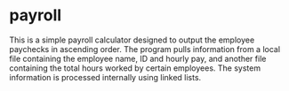 # payroll
This is a simple payroll calculator designed to output the employee paychecks in ascending order. 
The program pulls information from a local file containing the employee name, ID and hourly 
pay, and another file containing the total hours worked by certain employees. The system information is 
processed internally using linked lists. 
